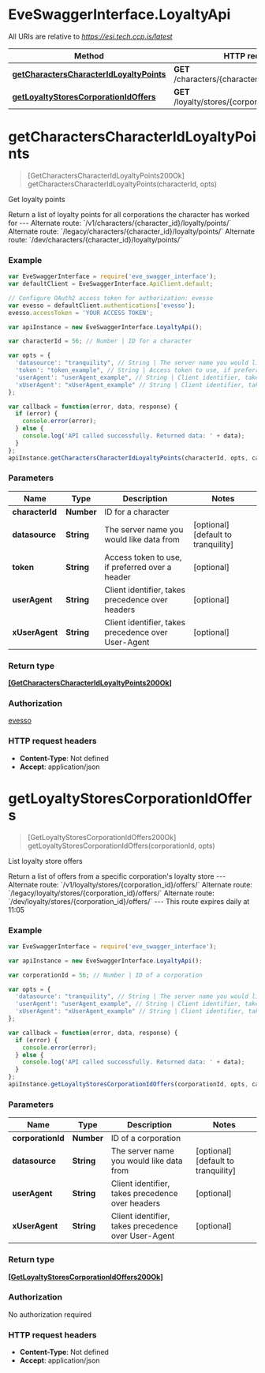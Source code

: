 # EveSwaggerInterface.LoyaltyApi

All URIs are relative to *https://esi.tech.ccp.is/latest*

Method | HTTP request | Description
------------- | ------------- | -------------
[**getCharactersCharacterIdLoyaltyPoints**](LoyaltyApi.md#getCharactersCharacterIdLoyaltyPoints) | **GET** /characters/{character_id}/loyalty/points/ | Get loyalty points
[**getLoyaltyStoresCorporationIdOffers**](LoyaltyApi.md#getLoyaltyStoresCorporationIdOffers) | **GET** /loyalty/stores/{corporation_id}/offers/ | List loyalty store offers


<a name="getCharactersCharacterIdLoyaltyPoints"></a>
# **getCharactersCharacterIdLoyaltyPoints**
> [GetCharactersCharacterIdLoyaltyPoints200Ok] getCharactersCharacterIdLoyaltyPoints(characterId, opts)

Get loyalty points

Return a list of loyalty points for all corporations the character has worked for  ---  Alternate route: &#x60;/v1/characters/{character_id}/loyalty/points/&#x60;  Alternate route: &#x60;/legacy/characters/{character_id}/loyalty/points/&#x60;  Alternate route: &#x60;/dev/characters/{character_id}/loyalty/points/&#x60; 

### Example
```javascript
var EveSwaggerInterface = require('eve_swagger_interface');
var defaultClient = EveSwaggerInterface.ApiClient.default;

// Configure OAuth2 access token for authorization: evesso
var evesso = defaultClient.authentications['evesso'];
evesso.accessToken = 'YOUR ACCESS TOKEN';

var apiInstance = new EveSwaggerInterface.LoyaltyApi();

var characterId = 56; // Number | ID for a character

var opts = { 
  'datasource': "tranquility", // String | The server name you would like data from
  'token': "token_example", // String | Access token to use, if preferred over a header
  'userAgent': "userAgent_example", // String | Client identifier, takes precedence over headers
  'xUserAgent': "xUserAgent_example" // String | Client identifier, takes precedence over User-Agent
};

var callback = function(error, data, response) {
  if (error) {
    console.error(error);
  } else {
    console.log('API called successfully. Returned data: ' + data);
  }
};
apiInstance.getCharactersCharacterIdLoyaltyPoints(characterId, opts, callback);
```

### Parameters

Name | Type | Description  | Notes
------------- | ------------- | ------------- | -------------
 **characterId** | **Number**| ID for a character | 
 **datasource** | **String**| The server name you would like data from | [optional] [default to tranquility]
 **token** | **String**| Access token to use, if preferred over a header | [optional] 
 **userAgent** | **String**| Client identifier, takes precedence over headers | [optional] 
 **xUserAgent** | **String**| Client identifier, takes precedence over User-Agent | [optional] 

### Return type

[**[GetCharactersCharacterIdLoyaltyPoints200Ok]**](GetCharactersCharacterIdLoyaltyPoints200Ok.md)

### Authorization

[evesso](../README.md#evesso)

### HTTP request headers

 - **Content-Type**: Not defined
 - **Accept**: application/json

<a name="getLoyaltyStoresCorporationIdOffers"></a>
# **getLoyaltyStoresCorporationIdOffers**
> [GetLoyaltyStoresCorporationIdOffers200Ok] getLoyaltyStoresCorporationIdOffers(corporationId, opts)

List loyalty store offers

Return a list of offers from a specific corporation&#39;s loyalty store  ---  Alternate route: &#x60;/v1/loyalty/stores/{corporation_id}/offers/&#x60;  Alternate route: &#x60;/legacy/loyalty/stores/{corporation_id}/offers/&#x60;  Alternate route: &#x60;/dev/loyalty/stores/{corporation_id}/offers/&#x60;   ---  This route expires daily at 11:05

### Example
```javascript
var EveSwaggerInterface = require('eve_swagger_interface');

var apiInstance = new EveSwaggerInterface.LoyaltyApi();

var corporationId = 56; // Number | ID of a corporation

var opts = { 
  'datasource': "tranquility", // String | The server name you would like data from
  'userAgent': "userAgent_example", // String | Client identifier, takes precedence over headers
  'xUserAgent': "xUserAgent_example" // String | Client identifier, takes precedence over User-Agent
};

var callback = function(error, data, response) {
  if (error) {
    console.error(error);
  } else {
    console.log('API called successfully. Returned data: ' + data);
  }
};
apiInstance.getLoyaltyStoresCorporationIdOffers(corporationId, opts, callback);
```

### Parameters

Name | Type | Description  | Notes
------------- | ------------- | ------------- | -------------
 **corporationId** | **Number**| ID of a corporation | 
 **datasource** | **String**| The server name you would like data from | [optional] [default to tranquility]
 **userAgent** | **String**| Client identifier, takes precedence over headers | [optional] 
 **xUserAgent** | **String**| Client identifier, takes precedence over User-Agent | [optional] 

### Return type

[**[GetLoyaltyStoresCorporationIdOffers200Ok]**](GetLoyaltyStoresCorporationIdOffers200Ok.md)

### Authorization

No authorization required

### HTTP request headers

 - **Content-Type**: Not defined
 - **Accept**: application/json

